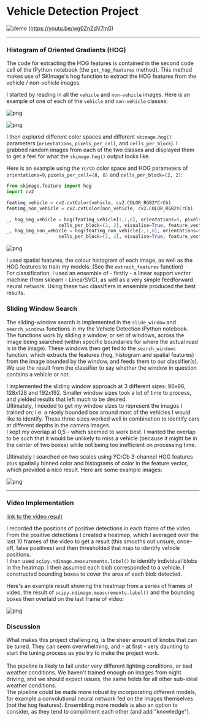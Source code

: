 # **Vehicle Detection Project**

![demo](result.gif)
(https://youtu.be/wg0ZnZdV7m0)

---

### Histogram of Oriented Gradients (HOG)

The code for extracting the HOG features is contained in the second code cell of the IPython notebook (the `get_hog_features` method). This method makes use of SKImage's hog function to extract the HOG features from the vehicle / non-vehicle images.

I started by reading in all the `vehicle` and `non-vehicle` images.  Here is an example of one of each of the `vehicle` and `non-vehicle` classes:

![png](output_2_0.png)


![png](output_2_1.png)


I then explored different color spaces and different `skimage.hog()` parameters (`orientations`, `pixels_per_cell`, and `cells_per_block`).  I grabbed random images from each of the two classes and displayed them to get a feel for what the `skimage.hog()` output looks like.

Here is an example using the `YCrCb` color space and HOG parameters of `orientations=9`, `pixels_per_cell=(8, 8)` and `cells_per_block=(2, 2)`:

```python
from skimage.feature import hog
import cv2

featimg_vehicle = cv2.cvtColor(vehicle, cv2.COLOR_RGB2YCrCb)
featimg_non_vehicle = cv2.cvtColor(non_vehicle, cv2.COLOR_RGB2YCrCb)

_, hog_img_vehicle = hog(featimg_vehicle[:,:,0], orientations=9, pixels_per_cell=(8, 8),
                   cells_per_block=(2, 2), visualise=True, feature_vector=True)
_, hog_img_non_vehicle = hog(featimg_non_vehicle[:,:,0], orientations=9, pixels_per_cell=(8, 8),
                   cells_per_block=(2, 2), visualise=True, feature_vector=True)

```


![png](output_5_0.png)

I used spatial features, the colour histogram of each image, as well as the HOG features to train my models. (See the `extract_features` function) <br>
For classification, I used an ensemble of - firstly - a linear support vector machine (from sklearn - LinearSVC), as well as a very simple feedforward neural network. Using these two classifiers in ensemble produced the best results.

### Sliding Window Search

The sliding-window search is implemented in the `slide_window` and `search_windows` functions in my the Vehicle Detection iPython notebook. <br> The functions work by sliding a window, or set of windows, across the image being searched (within specific boundaries for where the actual road is in the image). These windows then get fed to the `search_windows` function, which extracts the features (hog, histogram and spatial features) from the image bounded by the window, and feeds them to our classifier(s). We use the result from the classifier to say whether the window in question contains a vehicle or not. <br>

I implemented the sliding window approach at 3 different sizes: 96x96, 128x128 and 192x192.  Smaller window sizes took a lot of time to process, and yielded results that left much to be desired. <br>
Ultimately, I needed to get my window sizes to represent the images I trained on; i.e. a nicely bounded box around most of the vehicles I would like to identify. These three sizes worked well in combination to identify cars at different depths in the camera images. <br>
I kept my overlap at 0,5 - which seemed to work best. I wanted the overlap to be such that it would be unlikely to miss a vehicle (because it might be in the center of two boxes) while not being too inefficient on processing time.

Ultimately I searched on two scales using YCrCb 3-channel HOG features plus spatially binned color and histograms of color in the feature vector, which provided a nice result.  Here are some example images:


![png](output_10_1.png)


---

### Video Implementation

[link to the video result](./output_video_nn_ensemble.mp4)


I recorded the positions of positive detections in each frame of the video.  From the positive detections I created a heatmap, which I averaged over the last 10 frames of the video to get a result (this smooths out unsure, once-off, false positives) and then thresholded that map to identify vehicle positions.  
I then used `scipy.ndimage.measurements.label()` to identify individual blobs in the heatmap.  I then assumed each blob corresponded to a vehicle.  I constructed bounding boxes to cover the area of each blob detected.  

Here's an example result showing the heatmap from a series of frames of video, the result of `scipy.ndimage.measurements.label()` and the bounding boxes then overlaid on the last frame of video:


![png](output_13_0.png)


### Discussion

What makes this project challenging, is the sheer amount of knobs that can be tuned. They can seem overwhelming, and - at first - very daunting to start the tuning process as you try to make the project work.
<br> <br>
The pipeline is likely to fail under very different lighting conditions, or bad weather conditions. We haven't trained enough on images from night driving, and we should expect issues, the same holds for all other sub-ideal weather conditions. <br>
The pipeline could be made more robust by incorporating different models, for example a convolutional neural network fed on the images themselves (not the hog features). Ensembling more models is also an option to consider, as they tend to compliment each other (and add "knowledge").
